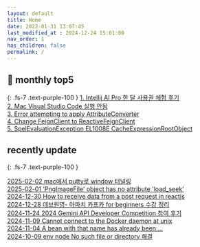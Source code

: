 ```yaml
---
layout: default
title: Home
date: 2022-01-31 13:07:45
last_modified_at : 2024-12-24 15:01:00
nav_order: 1
has_children: false
permalink: /
---
```


## 🌈 monthly top5
{: .fs-7 .text-purple-100 }
[1. Intellij AI Pro 한 달 사용권 체험 후기](./docs/clipping/ai/intellij_ai_pro_log.md)  
[2. Mac Visual Studio Code 실행 안됨](./docs/errors/visual_studio_code_problem.md)  
[3. Error attempting to apply AttributeConverter](./docs/errors/attributeConverter_error.md)  
[4. Change FeignClient to ReactiveFeignClient](./docs/msa/feign/change_feignClient_to_reactiveFeignClient.md)  
[5. SpelEvaluationException EL1008E CacheExpressionRootObject](./docs/errors/spelEvaluationException.md)   


## recently update
{: .fs-7 .text-purple-100 }

[2025-02-02 mac에서 putty로 window 터널링](./docs/etc/mac_putty_tunneling.md)  
[2025-02-01 'PngImageFile' object has no attribute 'load_seek'](./docs/errors/python/pngImageFile_object_has_no_attribute_load_seek.md)    
[2024-12-30 How to receive data from a post request in reactjs](./docs/language/reactjs/how_to_receive_post_reactjs.md)  
[2024-12-28 데브원영- 아파치 카프카 for beginners 수강 정리](./docs/mooc/inflearn/basic_apach_kafka_dvwy.md)  
[2024-11-24 2024 Gemini API Developer Competition 참여 후기](./docs/sub-projects/2024_gemini_api_developer_competition.md)  
[2024-11-09 Cannot connect to the Docker daemon at unix](./docs/errors/cannot_connect_to_docker.md)  
[2024-11-04 A bean with that name has already been ...](./docs/errors/duplicated_context_id_error.md)  
[2024-10-09 env node No such file or directory 해결](./docs/errors/env_node_no_such_file_or_directory.md)  


